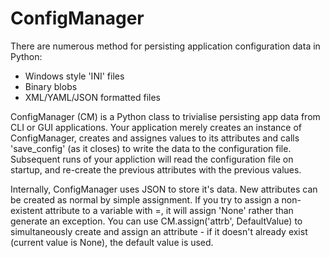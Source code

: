 # ConfigManager
There are numerous method for persisting application configuration data in Python:
  * Windows style 'INI' files
  * Binary blobs
  * XML/YAML/JSON formatted files

ConfigManager (CM) is a Python class to trivialise persisting app data from CLI or GUI applications. Your application merely creates an instance of ConfigManager, creates and assignes values to its attributes and calls 'save_config' (as it closes) to write the data to the configuration file.  Subsequent runs of your appliction will read the configuration file on startup, and re-create the previous attributes with the previous values.

Internally, ConfigManager uses JSON to store it's data. New attributes can be created as normal by simple assignment. If you try to assign a non-existent attribute to a variable with =, it will assign 'None' rather than generate an exception.  You can use CM.assign('attrb', DefaultValue) to simultaneously create and assign an attribute - if it doesn't already exist (current value is None), the default value is used.
